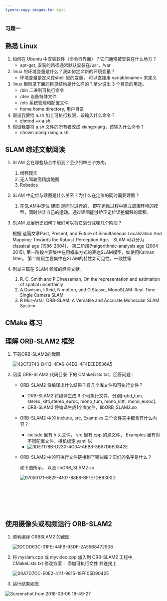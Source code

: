```yaml
---
typora-copy-images-to: ipic
---
```


### 习题一

## 熟悉 Linux 

1. 如何在 Ubuntu 中安装软件（命令⾏界⾯）？它们通常被安装在什么地⽅？
   * apt-get,  安装的路径通常默认安装在/usr，/var
2. linux 的环境变量是什么？我如何定义新的环境变量？
   * 环境变量是定义在shell 里的变量， 可以直接用 variablename= 来定义
3. linux 根⽬录下⾯的⽬录结构是什么样的？⾄少说出 3 个⽬录的⽤途。
   * /bin 二进制可执行命令 
   * /dev 设备特殊文件 
   * /etc 系统管理和配置文件
   * home home directory, 用户目录
4. 假设我要给 a.sh 加上可执⾏权限，该输⼊什么命令？
   * chmod +x a.sh
5. 假设我要将 a.sh ⽂件的所有者改成 xiang:xiang，该输⼊什么命令？
   * chown xiang:xiang a.sh

## SLAM 综述文献阅读

1. SLAM 会在哪些场合中⽤到？⾄少列举三个⽅向。
   1. 增强现实
   2. 无人驾驶高精度地图
   3. Robatics

2. SLAM 中定位与建图是什么关系？为什么在定位的同时需要建图？
   1. 在SLAM中定位 建图 是同时进行的， 即在运动过程中建立周围环境的模型，同时估计自己的运动。通过建图能够矫正定位误差偏移的累积。

3. SLAM 发展历史如何？我们可以将它划分成哪⼏个阶段？

   根据 这篇文章Past, Present, and Future of Simultaneous Localization And Mapping: Towards the Robust-Perception Age， SLAM 可以分为 classical age (1986-2004)， 第二阶段为algorithmic-analysis age (2004-2015), 第一阶段主要集中在用概率方式的表达SLAM模型，如使用Kalman filter。 第二阶段主要集中在SLAM的特性如可见性，一致性等

4. 列举三篇在 SLAM 领域的经典⽂献。
   1. R. C. Smith and P.Cheeseman, On the representation and estimation of spatial uncertainly
   2. A.Davison, I.Reid, N.molton, and O.Stasse, MonoSLAM: Real-Time Single Camera SLAM
   3.  R Mur-Artal, ORB-SLAM: A Versatile and Accurate Monocular SLAM System.

## CMake 练习

## 理解 ORB-SLAM2 框架

1. 下载ORB-SLAM2的截图

   ![42C73743-D412-4FA6-84D2-4F4EEED536A5](https://farm5.staticflickr.com/4760/26776718418_a5a1dc5844_o.png)

2. 阅读 ORB-SLAM2 代码⽬录 下的 CMakeLists.txt，回答问题：

   * ORB-SLAM2 将编译出什么结果？有⼏个库⽂件和可执⾏⽂件？
     *  ORB-SLAM2 将编译生成 6 个可执行文件，分别[rgbd_tum, stereo_kitti,stereo_euroc, mono_tum, mono_kitti, mono_euroc]. 
     *  ORB-SLAM2 将编译生成1个库文件，libORB_SLAM2.so

   * ORB-SLAM2 中的 include, src, Examples 三个⽂件夹中都含有什么内容？

     * include 里有.h 头文件， src 里有.cpp 的源文件， Examples 里有对不同配置文件，相机标定.yaml 以
     * ![3DE7178B-D230-4C04-A6B6-3B67D6E0842E](https://farm5.staticflickr.com/4610/26791633438_273a569118_o.png)

   * ORB-SLAM2 中的可执⾏⽂件链接到了哪些库？它们的名字是什么？

     如下图所示， 以及 libORB_SLAM2.so

     ![97050171-662F-4107-88E8-BF1E7DB8300D](https://farm5.staticflickr.com/4754/40662833931_45309b64af_o.png)

   ​

   ​

   ​

## 使用摄像头或视频运行 ORB-SLAM2

1. 顺利编译 ORBSLAM2 的截图:

   ![1DCDD63C-01FE-44FB-93DF-2A55B8472908](https://farm5.staticflickr.com/4662/39752932975_41a08e06ed_o.png)

2. 将 myslam.cpp 或 myvideo.cpp 加⼊到 ORB-SLAM2 ⼯程中, CMakeLists.txt 修改⽅案： 添加可执行文件 并连接上

   ![00A7D7CC-E0E2-4111-9615-19FF05D90425](https://farm5.staticflickr.com/4664/40663367671_aa453d936f_o.png)

3. 运行结果如图

![Screenshot from 2018-03-06 18-49-27](https://farm5.staticflickr.com/4781/25792868777_0422e9714f_o.png)